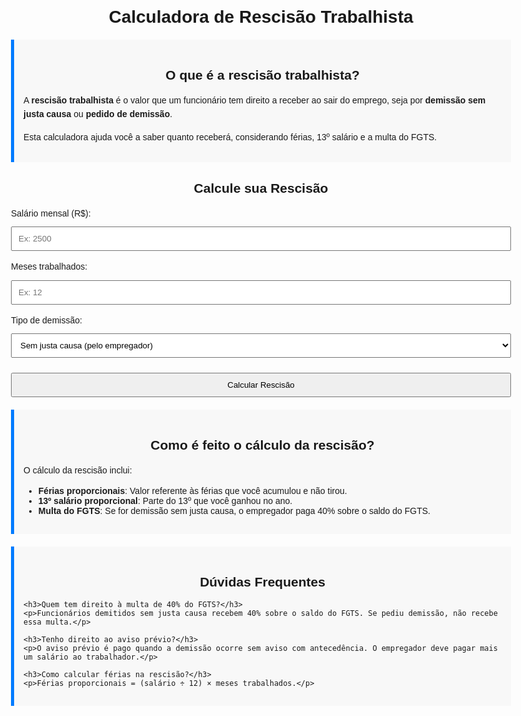 
<html lang="pt-br">
<head>
    <meta charset="UTF-8">
    <meta name="viewport" content="width=device-width, initial-scale=1.0">
    <title>Calculadora de Rescisão Trabalhista – Simule Agora</title>
    <meta name="description" content="Calcule sua rescisão trabalhista rapidamente. Descubra quanto você tem direito a receber ao sair do emprego.">
    <style>
        body { font-family: Arial, sans-serif; max-width: 800px; margin: 50px auto; padding: 20px; }
        h1, h2, h3 { text-align: center; }
        p { line-height: 1.6; }
        input, select, button { width: 100%; padding: 10px; margin-top: 10px; }
        .resultado { margin-top: 20px; padding: 15px; background-color: #f0f8ff; border-radius: 5px; }
        .info-box { background: #f8f8f8; padding: 15px; border-left: 5px solid #007BFF; margin: 20px 0; }
    </style>
    <script async src="https://pagead2.googlesyndication.com/pagead/js/adsbygoogle.js?client=ca-pub-7748164045099852"
     crossorigin="anonymous"></script>
</head>
<body>

<h1>Calculadora de Rescisão Trabalhista</h1>

<div class="info-box">
    <h2>O que é a rescisão trabalhista?</h2>
    <p>A <strong>rescisão trabalhista</strong> é o valor que um funcionário tem direito a receber ao sair do emprego, seja por <strong>demissão sem justa causa</strong> ou <strong>pedido de demissão</strong>.</p>
    <p>Esta calculadora ajuda você a saber quanto receberá, considerando férias, 13º salário e a multa do FGTS.</p>
</div>

<h2>Calcule sua Rescisão</h2>

<label>Salário mensal (R$):</label>
<input type="number" id="salario" placeholder="Ex: 2500">

<label>Meses trabalhados:</label>
<input type="number" id="meses" placeholder="Ex: 12">

<label>Tipo de demissão:</label>
<select id="tipoDemissao">
    <option value="semJustaCausa">Sem justa causa (pelo empregador)</option>
    <option value="pedidoDemissao">Pedido de demissão (pelo empregado)</option>
</select>

<button onclick="calcularRescisao()">Calcular Rescisão</button>

<div class="resultado" id="resultado" style="display:none;"></div>

<div class="info-box">
    <h2>Como é feito o cálculo da rescisão?</h2>
    <p>O cálculo da rescisão inclui:</p>
    <ul>
        <li><strong>Férias proporcionais</strong>: Valor referente às férias que você acumulou e não tirou.</li>
        <li><strong>13º salário proporcional</strong>: Parte do 13º que você ganhou no ano.</li>
        <li><strong>Multa do FGTS</strong>: Se for demissão sem justa causa, o empregador paga 40% sobre o saldo do FGTS.</li>
    </ul>
</div>

<div class="info-box">
    <h2>Dúvidas Frequentes</h2>

    <h3>Quem tem direito à multa de 40% do FGTS?</h3>
    <p>Funcionários demitidos sem justa causa recebem 40% sobre o saldo do FGTS. Se pediu demissão, não recebe essa multa.</p>

    <h3>Tenho direito ao aviso prévio?</h3>
    <p>O aviso prévio é pago quando a demissão ocorre sem aviso com antecedência. O empregador deve pagar mais um salário ao trabalhador.</p>

    <h3>Como calcular férias na rescisão?</h3>
    <p>Férias proporcionais = (salário ÷ 12) × meses trabalhados.</p>
</div>

<script>
function calcularRescisao() {
    let salario = parseFloat(document.getElementById('salario').value);
    let meses = parseInt(document.getElementById('meses').value);
    let tipoDemissao = document.getElementById('tipoDemissao').value;

    if (isNaN(salario) || isNaN(meses) || salario <= 0 || meses <= 0) {
        alert("Preencha os campos corretamente!");
        return;
    }

    let feriasProporcionais = salario / 12 * meses;
    let decimoTerceiro = salario / 12 * meses;
    let multaFgts = (tipoDemissao === "semJustaCausa") ? salario * 0.40 : 0;

    let totalRescisao = feriasProporcionais + decimoTerceiro + multaFgts;

    document.getElementById('resultado').innerHTML = `
        <strong>Férias proporcionais:</strong> R$ ${feriasProporcionais.toFixed(2)}<br>
        <strong>13º Salário proporcional:</strong> R$ ${decimoTerceiro.toFixed(2)}<br>
        <strong>Multa FGTS (40%):</strong> R$ ${multaFgts.toFixed(2)}<br>
        <hr>
        <strong>Total aproximado:</strong> R$ ${totalRescisao.toFixed(2)}
    `;

    document.getElementById('resultado').style.display = 'block';
}
</script>

</body>
</html>


